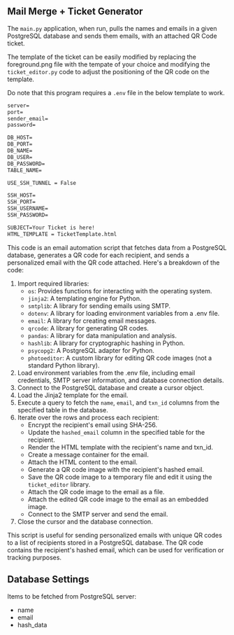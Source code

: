 ## Mail Merge + Ticket Generator

The `main.py` application, when run, pulls the names and emails in a given PostgreSQL database and sends them emails, with an attached QR Code ticket.

The template of the ticket can be easily modified by replacing the foreground.png file with the tempate of your choice and modifying the `ticket_editor.py` code to adjust the positioning of the QR code on the template.

Do note that this program requires a `.env` file in the below template to work.

```apache
server=
port=
sender_email=
password=

DB_HOST=
DB_PORT=
DB_NAME=
DB_USER=
DB_PASSWORD=
TABLE_NAME=

USE_SSH_TUNNEL = False

SSH_HOST=
SSH_PORT=
SSH_USERNAME=
SSH_PASSWORD=

SUBJECT=Your Ticket is here!
HTML_TEMPLATE = TicketTemplate.html
```

This code is an email automation script that fetches data from a PostgreSQL database, generates a QR code for each recipient, and sends a personalized email with the QR code attached. Here's a breakdown of the code:

1. Import required libraries:
   * `os`: Provides functions for interacting with the operating system.
   * `jinja2`: A templating engine for Python.
   * `smtplib`: A library for sending emails using SMTP.
   * `dotenv`: A library for loading environment variables from a .env file.
   * `email`: A library for creating email messages.
   * `qrcode`: A library for generating QR codes.
   * `pandas`: A library for data manipulation and analysis.
   * `hashlib`: A library for cryptographic hashing in Python.
   * `psycopg2`: A PostgreSQL adapter for Python.
   * `photoeditor`: A custom library for editing QR code images (not a standard Python library).
2. Load environment variables from the .env file, including email credentials, SMTP server information, and database connection details.
3. Connect to the PostgreSQL database and create a cursor object.
4. Load the Jinja2 template for the email.
5. Execute a query to fetch the `name`, `email`, and `txn_id` columns from the specified table in the database.
6. Iterate over the rows and process each recipient:
   * Encrypt the recipient's email using SHA-256.
   * Update the `hashed_email` column in the specified table for the recipient.
   * Render the HTML template with the recipient's name and txn_id.
   * Create a message container for the email.
   * Attach the HTML content to the email.
   * Generate a QR code image with the recipient's hashed email.
   * Save the QR code image to a temporary file and edit it using the `ticket_editor` library.
   * Attach the QR code image to the email as a file.
   * Attach the edited QR code image to the email as an embedded image.
   * Connect to the SMTP server and send the email.
7. Close the cursor and the database connection.

This script is useful for sending personalized emails with unique QR codes to a list of recipients stored in a PostgreSQL database. The QR code contains the recipient's hashed email, which can be used for verification or tracking purposes.


## Database Settings

Items to be fetched from PostgreSQL server:

* name
* email
* hash_data
